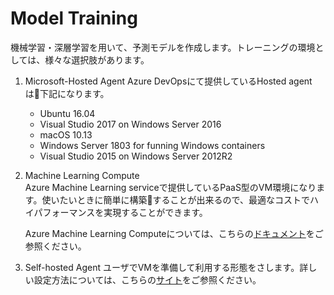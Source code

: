 # Model Training
 機械学習・深層学習を用いて、予測モデルを作成します。トレーニングの環境としては、様々な選択肢があります。

1. Microsoft-Hosted Agent
Azure DevOpsにて提供しているHosted agentは下記になります。
    - Ubuntu 16.04
    - Visual Studio 2017 on Windows Server 2016
    - macOS 10.13
    - Windows Server 1803 for funning Windows containers
    - Visual Studio 2015 on Windows Server 2012R2

2. Machine Learning Compute  
Azure Machine Learning serviceで提供しているPaaS型のVM環境になります。使いたいときに簡単に構築することが出来るので、最適なコストでハイパフォーマンスを実現することができます。

   Azure Machine Learning Computeについては、こちらの[ドキュメント](https://docs.microsoft.com/ja-jp/azure/machine-learning/service/how-to-set-up-training-targets#amlcompute)をご参照ください。

3. Self-hosted Agent
ユーザでVMを準備して利用する形態をさします。詳しい設定方法については、こちらの[サイト](https://qiita.com/taminami/items/9f44e8cb72e70b783c1b)をご参照ください。